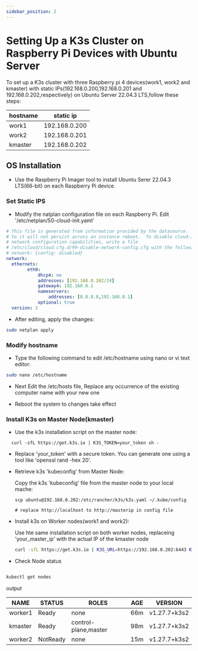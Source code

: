 ```yaml
---
sidebar_position: 2
---
```


# Setting Up a K3s Cluster on Raspberry Pi Devices with Ubuntu Server

To set up a K3s cluster with three Raspberry pi 4 devices(work1, work2 and kmaster) with static IPs(192.168.0.200,192.168.0.201 and 192.168.0.202,respectively) on Ubuntu Server 22.04.3 LTS,follow these steps:

|  hostname | static ip |
|---|---|
|  work1 |  192.168.0.200|
|  work2|   192.168.0.201|
|  kmaster |192.168.0.202   |

## OS Installation

* Use the Raspberry Pi Imager tool to install Ubuntu Serer 22.04.3 LTS(66-bit) on each Raspberry Pi device.

### Set Static IPS

* Modify the natplan configuration file on each Raspberry Pi. Edit '/etc/netplan/50-cloud-init.yaml'

``` yaml
# This file is generated from information provided by the datasource.  Changes
# to it will not persist across an instance reboot.  To disable cloud-init's
# network configuration capabilities, write a file
# /etc/cloud/cloud.cfg.d/99-disable-network-config.cfg with the following:
# network: {config: disabled}
network:
  ethernets:
        eth0:
            dhcp4: no
            addresses: [192.168.0.202/24]
            gateway4: 192.168.0.1
            nameservers:
                addresses: [8.8.8.8,192.168.0.1]
            optional: true
  version: 2
```

* After editing, apply the changes:
  
```bash
sudo netplan apply
```

### Modify hostname

* Type the following command to edit /etc/hostname using nano or vi text editor:

```bash
sudo nano /etc/hostname
```

* Next Edit the /etc/hosts file, Replace any occurrence of the existing computer name with your new one

* Reboot the system to changes take effect

### Install K3s on Master Node(kmaster)

* Use the k3s installation script on the master node:
  
```base
  curl -sfL https://get.k3s.io | K3S_TOKEN=your_token sh -
```

* Replace 'your_token' with a secure token. You can generate one using a tool like 'openssl rand -hex 20'.
  
* Retrieve k3s 'kubeconfig' from Master Node:
  
  Copy the k3s 'kubeconfig' file from the master node to your local mache:

  ```base
  scp ubuntu@192.168.0.202:/etc/rancher/k3s/k3s.yaml ~/.kube/config

  # replace http://localhost to http://masterip in config file
  ```

* Install k3s on Worker nodes(work1 and work2):
  
  Use hte same installation script on both worker nodes, replaceing 'your_master_ip' with the actual IP of the kmaster node

  ```bash
  curl -sfL https://get.k3s.io | K3S_URL=https://192.168.0.202:6443 K3S_TOKEN=your-token sh -

  ```
* Check Node status

```bash

kubectl get nodes
```

output

|NAME |    STATUS  |   ROLES          |        AGE  | VERSION
|--|--|--|--|--|
|worker1 |  Ready  |    none          |     66m  | v1.27.7+k3s2|
|kmaster |  Ready  |    control-plane,master |  98m |  v1.27.7+k3s2|
|worker2 |  NotReady |  none        |        15m  | v1.27.7+k3s2 |
